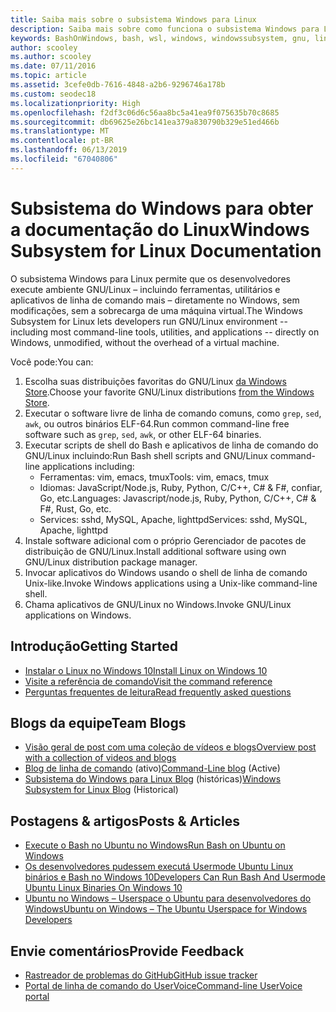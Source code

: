 ```yaml
---
title: Saiba mais sobre o subsistema Windows para Linux
description: Saiba mais sobre como funciona o subsistema Windows para Linux.
keywords: BashOnWindows, bash, wsl, windows, windowssubsystem, gnu, linux
author: scooley
ms.author: scooley
ms.date: 07/11/2016
ms.topic: article
ms.assetid: 3cefe0db-7616-4848-a2b6-9296746a178b
ms.custom: seodec18
ms.localizationpriority: High
ms.openlocfilehash: f2df3c06d6c56aa8bc5a41ea9f075635b70c8685
ms.sourcegitcommit: db69625e26bc141ea379a830790b329e51ed466b
ms.translationtype: MT
ms.contentlocale: pt-BR
ms.lasthandoff: 06/13/2019
ms.locfileid: "67040806"
---
```

# <a name="windows-subsystem-for-linux-documentation"></a><span data-ttu-id="af9cc-104">Subsistema do Windows para obter a documentação do Linux</span><span class="sxs-lookup"><span data-stu-id="af9cc-104">Windows Subsystem for Linux Documentation</span></span>

<span data-ttu-id="af9cc-105">O subsistema Windows para Linux permite que os desenvolvedores execute ambiente GNU/Linux – incluindo ferramentas, utilitários e aplicativos de linha de comando mais – diretamente no Windows, sem modificações, sem a sobrecarga de uma máquina virtual.</span><span class="sxs-lookup"><span data-stu-id="af9cc-105">The Windows Subsystem for Linux lets developers run GNU/Linux environment -- including most command-line tools, utilities, and applications -- directly on Windows, unmodified, without the overhead of a virtual machine.</span></span>  

<span data-ttu-id="af9cc-106">Você pode:</span><span class="sxs-lookup"><span data-stu-id="af9cc-106">You can:</span></span>

1. <span data-ttu-id="af9cc-107">Escolha suas distribuições favoritas do GNU/Linux [da Windows Store](https://aka.ms/wslstore).</span><span class="sxs-lookup"><span data-stu-id="af9cc-107">Choose your favorite GNU/Linux distributions [from the Windows Store](https://aka.ms/wslstore).</span></span>
1. <span data-ttu-id="af9cc-108">Executar o software livre de linha de comando comuns, como `grep`, `sed`, `awk`, ou outros binários ELF-64.</span><span class="sxs-lookup"><span data-stu-id="af9cc-108">Run common command-line free software such as `grep`, `sed`, `awk`, or other ELF-64 binaries.</span></span> 
1. <span data-ttu-id="af9cc-109">Executar scripts de shell do Bash e aplicativos de linha de comando do GNU/Linux incluindo:</span><span class="sxs-lookup"><span data-stu-id="af9cc-109">Run Bash shell scripts and GNU/Linux command-line applications including:</span></span>  
    * <span data-ttu-id="af9cc-110">Ferramentas: vim, emacs, tmux</span><span class="sxs-lookup"><span data-stu-id="af9cc-110">Tools: vim, emacs, tmux</span></span>
    * <span data-ttu-id="af9cc-111">Idiomas: JavaScript/Node.js, Ruby, Python, C/C++, C# & F#, confiar, Go, etc.</span><span class="sxs-lookup"><span data-stu-id="af9cc-111">Languages: Javascript/node.js, Ruby, Python, C/C++, C# & F#, Rust, Go, etc.</span></span>
    * <span data-ttu-id="af9cc-112">Services: sshd, MySQL, Apache, lighttpd</span><span class="sxs-lookup"><span data-stu-id="af9cc-112">Services: sshd, MySQL, Apache, lighttpd</span></span>
1. <span data-ttu-id="af9cc-113">Instale software adicional com o próprio Gerenciador de pacotes de distribuição de GNU/Linux.</span><span class="sxs-lookup"><span data-stu-id="af9cc-113">Install additional software using own GNU/Linux distribution package manager.</span></span>
1. <span data-ttu-id="af9cc-114">Invocar aplicativos do Windows usando o shell de linha de comando Unix-like.</span><span class="sxs-lookup"><span data-stu-id="af9cc-114">Invoke Windows applications using a Unix-like command-line shell.</span></span>
1. <span data-ttu-id="af9cc-115">Chama aplicativos de GNU/Linux no Windows.</span><span class="sxs-lookup"><span data-stu-id="af9cc-115">Invoke GNU/Linux applications on Windows.</span></span>

## <a name="getting-started"></a><span data-ttu-id="af9cc-116">Introdução</span><span class="sxs-lookup"><span data-stu-id="af9cc-116">Getting Started</span></span>

* [<span data-ttu-id="af9cc-117">Instalar o Linux no Windows 10</span><span class="sxs-lookup"><span data-stu-id="af9cc-117">Install Linux on Windows 10</span></span>](install-win10.md)
* [<span data-ttu-id="af9cc-118">Visite a referência de comando</span><span class="sxs-lookup"><span data-stu-id="af9cc-118">Visit the command reference</span></span>](reference.md)
* [<span data-ttu-id="af9cc-119">Perguntas frequentes de leitura</span><span class="sxs-lookup"><span data-stu-id="af9cc-119">Read frequently asked questions</span></span>](faq.md)

## <a name="team-blogs"></a><span data-ttu-id="af9cc-120">Blogs da equipe</span><span class="sxs-lookup"><span data-stu-id="af9cc-120">Team Blogs</span></span>
*  [<span data-ttu-id="af9cc-121">Visão geral de post com uma coleção de vídeos e blogs</span><span class="sxs-lookup"><span data-stu-id="af9cc-121">Overview post with a collection of videos and blogs</span></span>](https://blogs.msdn.microsoft.com/commandline/learn-about-windows-console-and-windows-subsystem-for-linux-wsl/)
* <span data-ttu-id="af9cc-122">[Blog de linha de comando](https://blogs.msdn.microsoft.com/commandline/) (ativo)</span><span class="sxs-lookup"><span data-stu-id="af9cc-122">[Command-Line blog](https://blogs.msdn.microsoft.com/commandline/) (Active)</span></span>
* <span data-ttu-id="af9cc-123">[Subsistema do Windows para Linux Blog](https://blogs.msdn.microsoft.com/wsl/) (históricas)</span><span class="sxs-lookup"><span data-stu-id="af9cc-123">[Windows Subsystem for Linux Blog](https://blogs.msdn.microsoft.com/wsl/) (Historical)</span></span>

## <a name="posts--articles"></a><span data-ttu-id="af9cc-124">Postagens & artigos</span><span class="sxs-lookup"><span data-stu-id="af9cc-124">Posts & Articles</span></span>
* [<span data-ttu-id="af9cc-125">Execute o Bash no Ubuntu no Windows</span><span class="sxs-lookup"><span data-stu-id="af9cc-125">Run Bash on Ubuntu on Windows</span></span>](https://blogs.windows.com/buildingapps/2016/03/30/run-bash-on-ubuntu-on-windows/)
* [<span data-ttu-id="af9cc-126">Os desenvolvedores pudessem executá Usermode Ubuntu Linux binários e Bash no Windows 10</span><span class="sxs-lookup"><span data-stu-id="af9cc-126">Developers Can Run Bash And Usermode Ubuntu Linux Binaries On Windows 10</span></span>](https://www.hanselman.com/blog/DevelopersCanRunBashShellAndUsermodeUbuntuLinuxBinariesOnWindows10.aspx)
* [<span data-ttu-id="af9cc-127">Ubuntu no Windows – Userspace o Ubuntu para desenvolvedores do Windows</span><span class="sxs-lookup"><span data-stu-id="af9cc-127">Ubuntu on Windows – The Ubuntu Userspace for Windows Developers</span></span>](https://insights.ubuntu.com/2016/03/30/ubuntu-on-windows-the-ubuntu-userspace-for-windows-developers/) 

## <a name="provide-feedback"></a><span data-ttu-id="af9cc-128">Envie comentários</span><span class="sxs-lookup"><span data-stu-id="af9cc-128">Provide Feedback</span></span>
* [<span data-ttu-id="af9cc-129">Rastreador de problemas do GitHub</span><span class="sxs-lookup"><span data-stu-id="af9cc-129">GitHub issue tracker</span></span>](https://github.com/Microsoft/BashOnWindows/issues)
* [<span data-ttu-id="af9cc-130">Portal de linha de comando do UserVoice</span><span class="sxs-lookup"><span data-stu-id="af9cc-130">Command-line UserVoice portal</span></span>](https://wpdev.uservoice.com/forums/266908-command-prompt-console-bash-on-ubuntu-on-windo/category/161892-bash)
